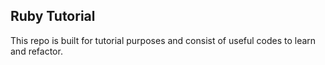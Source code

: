 ## Ruby Tutorial

This repo is built for tutorial purposes and consist of useful codes to learn and refactor.